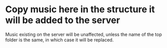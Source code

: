 # Copy music here in the structure it will be added to the server

Music existing on the server will be unaffected, unless the name of the top folder is the same, in which case it will be replaced.
